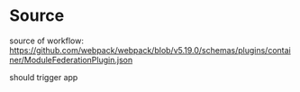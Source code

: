 # Source 
source of workflow: https://github.com/webpack/webpack/blob/v5.19.0/schemas/plugins/container/ModuleFederationPlugin.json

should trigger app
